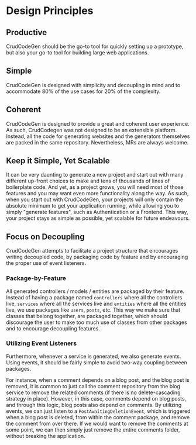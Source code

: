 # Design Principles

## Productive
CrudCodeGen should be the go-to tool for quickly setting up a prototype, but also your go-to tool for building large web applications.

## Simple
CrudCodeGen is designed with simplicity and decoupling in mind and to accommodate 80% of the use cases for 20% of the complexity.

## Coherent
CrudCodeGen is designed to provide a great and coherent user experience. As such, CrudCodegen was not designed to be an extensible platform. Instead, all the code for generating websites and the generators themselves are packed in the same repository. Nevertheless, MRs are always welcome.

## Keep it Simple, Yet Scalable
It can be very daunting to generate a new project and start out with many different up-front choices to make and tens of thousands of lines of boilerplate code. And yet, as a project grows, you will need most of those features and you may want even more functionality along the way. As such, when you start out with CrudCodeGen, your projects will only contain the absolute minimum to get your application running, while allowing you to simply "generate features", such as Authentication or a Frontend. This way, your project stays as simple as possible, yet scalable for future endeavours.

## Focus on Decoupling
CrudCodeGen attempts to facilitate a project structure that encourages writing decoupled code, by packaging code by feature and by encouraging the proper use of event listeners.

### Package-by-Feature
All generated controllers / models / entities are packaged by their feature. Instead of having a package named `controllers` where all the controllers live, `services` where all the services live and `entities` where all the entities live, we use packages like `users`, `posts`, etc. This way we make sure that classes that belong together, are packaged together, which should discourage the user to make too much use of classes from other packages and to encourage decoupling features.

### Utilizing Event Listeners
Furthermore, whenever a service is generated, we also generate events. Using events, it should be fairly simple to avoid two-way coupling between packages.

For instance, when a comment depends on a blog post, and the blog post is removed, it is common to just call the comment repository from the blog service to remove the related comments (if there is no delete-cascading strategy in place). However, in this case, comments depend on blog posts, and through this logic, blog posts also depend on comments. By utilizing events, we can just listen to a `PostAwaitingDeletionEvent`, which is triggered when a blog post is deleted, from within the comment package, and remove the comment from over there. If we would want to remove the comments at some point, we can then simply just remove the entire comments folder, without breaking the application.

